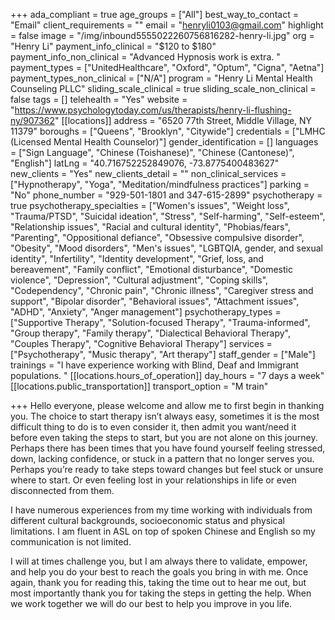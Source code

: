 +++
ada_compliant = true
age_groups = ["All"]
best_way_to_contact = "Email"
client_requirements = ""
email = "henryli0103@gmail.com"
highlight = false
image = "/img/inbound5555022260756816282-henry-li.jpg"
org = "Henry Li"
payment_info_clinical = "$120 to $180"
payment_info_non_clinical = "Advanced Hypnosis work is extra. "
payment_types = ["UnitedHealthcare", "Oxford", "Optum", "Cigna", "Aetna"]
payment_types_non_clinical = ["N/A"]
program = "Henry Li Mental Health Counseling PLLC"
sliding_scale_clinical = true
sliding_scale_non_clinical = false
tags = []
telehealth = "Yes"
website = "https://www.psychologytoday.com/us/therapists/henry-li-flushing-ny/907362"
[[locations]]
address = "6520 77th Street, Middle Village, NY 11379"
boroughs = ["Queens", "Brooklyn", "Citywide"]
credentials = ["LMHC (Licensed Mental Health Counselor)"]
gender_identification = []
languages = ["Sign Language", "Chinese (Toishanese)", "Chinese (Cantonese)", "English"]
latLng = "40.716752252849076, -73.8775400483627"
new_clients = "Yes"
new_clients_detail = ""
non_clinical_services = ["Hypnotherapy", "Yoga", "Meditation/mindfulness practices"]
parking = "No"
phone_number = "929-501-1801 and 347-615-2899"
psychotherapy = true
psychotherapy_specialties = ["Women's issues", "Weight loss", "Trauma/PTSD", "Suicidal ideation", "Stress", "Self-harming", "Self-esteem", "Relationship issues", "Racial and cultural identity", "Phobias/fears", "Parenting", "Oppositional defiance", "Obsessive compulsive disorder", "Obesity", "Mood disorders", "Men's issues", "LGBTQIA, gender, and sexual identity", "Infertility", "Identity development", "Grief, loss, and bereavement", "Family conflict", "Emotional disturbance", "Domestic violence", "Depression", "Cultural adjustment", "Coping skills", "Codependency", "Chronic pain", "Chronic illness", "Caregiver stress and support", "Bipolar disorder", "Behavioral issues", "Attachment issues", "ADHD", "Anxiety", "Anger management"]
psychotherapy_types = ["Supportive Therapy", "Solution-focused Therapy", "Trauma-informed", "Group therapy", "Family therapy", "Dialectical Behavioral Therapy", "Couples Therapy", "Cognitive Behavioral Therapy"]
services = ["Psychotherapy", "Music therapy", "Art therapy"]
staff_gender = ["Male"]
trainings = "I have experience working with Blind, Deaf and Immigrant populations. "
[[locations.hours_of_operation]]
day_hours = "7 days a week"
[[locations.public_transportation]]
transport_option = "M train"

+++
Hello everyone, please welcome and allow me to first begin in thanking you. The choice to start therapy isn’t always easy, sometimes it is the most difficult thing to do is to even consider it, then admit you want/need it before even taking the steps to start, but you are not alone on this journey. Perhaps there has been times that you have found yourself feeling stressed, down, lacking confidence, or stuck in a pattern that no longer serves you. Perhaps you’re ready to take steps toward changes but feel stuck or unsure where to start. Or even feeling lost in your relationships in life or even disconnected from them. 

I have numerous experiences from my time working with individuals from different cultural backgrounds, socioeconomic status and physical limitations. I am fluent in ASL on top of spoken Chinese and English so my communication is not limited. 

I will at times challenge you, but I am always there to validate, empower, and help you do your best to reach the goals you bring in with me. Once again, thank you for reading this, taking the time out to hear me out, but most importantly thank you for taking the steps in getting the help. When we work together we will do our best to help you improve in you life.